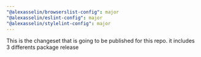 ```yaml
---
"@alexasselin/browserslist-config": major
"@alexasselin/eslint-config": major
"@alexasselin/stylelint-config": major
---
```


This is the changeset that is going to be published for this repo. it includes 3 differents package release
